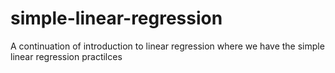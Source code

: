 # simple-linear-regression
A continuation of introduction to linear regression where we have the simple linear regression practilces
